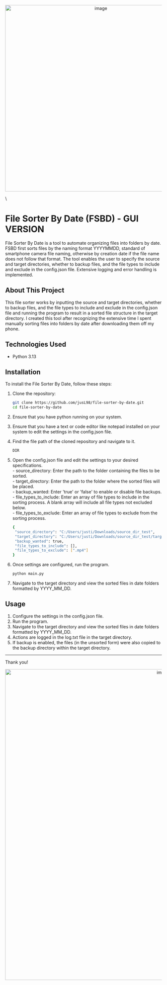 <p align="center">
   <img width="600" alt="image" src="https://github.com/user-attachments/assets/bca85f09-f24d-4657-92fd-23e8d755b051"/>
</p>\

# File Sorter By Date (FSBD) - GUI VERSION
File Sorter By Date is a tool to automate organizing files into folders by date. FSBD first sorts files by the naming format YYYYMMDD, standard of smartphone camera file naming, otherwise by creation date if the file name does not follow that format. The tool enables the user to specify the source and target directories, whether to backup files, and the file types to include and exclude in the config.json file. Extensive logging and error handling is implemented.

## About This Project
This file sorter works by inputting the source and target directories, whether to backup files, and the file types to include and exclude in the config.json file and running the program to result in a sorted file structure in the target directory. I created this tool after recognizing the extensive time I spent manually sorting files into folders by date after downloading them off my phone.

## Technologies Used
- Python 3.13

## Installation
To install the File Sorter By Date, follow these steps:

1. Clone the repository:

   ```bash
   git clone https://github.com/jusL98/file-sorter-by-date.git
   cd file-sorter-by-date
   ```

2. Ensure that you have python running on your system.

3. Ensure that you have a text or code editor like notepad installed on your system to edit the settings in the config.json file.

4. Find the file path of the cloned repository and navigate to it.
   ```bash
   DIR
   ```

5. Open the config.json file and edit the settings to your desired specifications.
<br> - source_directory: Enter the path to the folder containing the files to be sorted.
<br> - target_directory: Enter the path to the folder where the sorted files will be placed.
<br> - backup_wanted: Enter 'true' or 'false' to enable or disable file backups.
<br> - file_types_to_include: Enter an array of file types to include in the sorting process. A blank array will include all file types not excluded below.
<br> - file_types_to_exclude: Enter an array of file types to exclude from the sorting process.
   ```bash
   {
    "source_directory": "C:/Users/justi/Downloads/source_dir_test",
    "target_directory": "C:/Users/justi/Downloads/source_dir_test/target_dir_test",
    "backup_wanted": true,
    "file_types_to_include": [],
    "file_types_to_exclude": [".mp4"]
   }
   ```

6. Once settings are configured, run the program.
   ```bash
   python main.py
   ```

7. Navigate to the target directory and view the sorted files in date folders formatted by YYYY_MM_DD.
## Usage
1. Configure the settings in the config.json file.
2. Run the program.
3. Navigate to the target directory and view the sorted files in date folders formatted by YYYY_MM_DD.
4. Actions are logged in the log.txt file in the target directory.
5. If backup is enabled, the files (in the unsorted form) were also copied to the backup directory within the target directory.

---

Thank you!

<p align="center">
   <img width="1000" alt="image" src="https://github.com/user-attachments/assets/a766d4cc-24a8-4730-984e-54609e4e5973"/>
</p>
